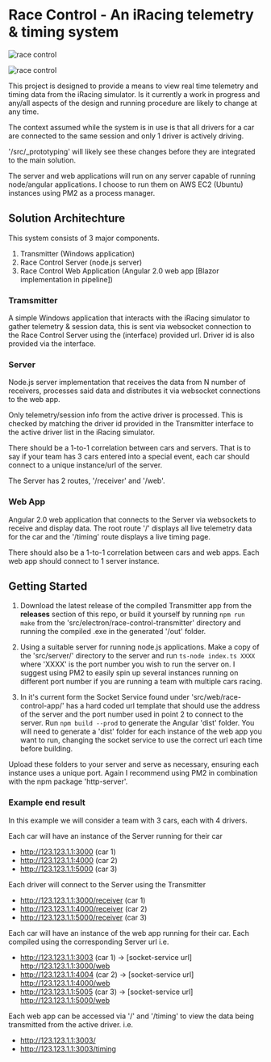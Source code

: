 # Race Control - An iRacing telemetry & timing system

![race control](https://i.gyazo.com/ad081f8d5d5ad3695c41db17f5756b45.gif)

![race control](blob:https://imgur.com/361a8a99-3b53-4798-91e6-5cf119a59842)

This project is designed to provide a means to view real time telemetry and timing data from the iRacing simulator. Is it currently a work in progress and any/all aspects of the design and running procedure are likely to change at any time.

The context assumed while the system is in use is that all drivers for a car are connected to the same session and only 1 driver is actively driving.

'/src/_prototyping' will likely see these changes before they are integrated to the main solution.

The server and web applications will run on any server capable of running node/angular applications. I choose to run them on AWS EC2 (Ubuntu) instances using PM2 as a process manager.

## Solution Architechture

This system consists of 3 major components.

1. Transmitter (Windows application)
2. Race Control Server (node.js server)
3. Race Control Web Application (Angular 2.0 web app [Blazor implementation in pipeline])

### Tramsmitter

A simple Windows application that interacts with the iRacing simulator to gather telemetry & session data, this is sent via websocket connection to the Race Control Server using the (interface) provided url. Driver id is also provided via the interface.

### Server

Node.js server implementation that receives the data from N number of receivers, processes said data and distributes it via websocket connections to the web app.

Only telemetry/session info from the active driver is processed. This is checked by matching the driver id provided in the Transmitter interface to the active driver list in the iRacing simulator.

There should be a 1-to-1 correlation between cars and servers. That is to say if your team has 3 cars entered into a special event, each car should connect to a unique instance/url of the server.

The Server has 2 routes, '/receiver' and '/web'.

### Web App

Angular 2.0 web application that connects to the Server via websockets to receive and display data. The root route '/' displays all live telemetry data for the car and the '/timing' route displays a live timing page.

There should also be a 1-to-1 correlation between cars and web apps. Each web app should connect to 1 server instance.

## Getting Started

1. Download the latest release of the compiled Transmitter app from the **releases** section of this repo, or build it yourself by running `npm run make` from the 'src/electron/race-control-transmitter' directory and running the compiled .exe in the generated '/out' folder.

2. Using a suitable server for running node.js applications. Make a copy of the 'src/server/' directory to the server and run `ts-node index.ts XXXX` where 'XXXX' is the port number you wish to run the server on. I suggest using PM2 to easily spin up several instances running on different port number if you are running a team with multiple cars racing.

3. In it's current form the Socket Service found under 'src/web/race-control-app/' has a hard coded url template that should use the address of the server and the port number used in point 2 to connect to the server. Run `npm build --prod` to generate the Angular 'dist' folder. You will need to generate a 'dist' folder for each instance of the web app you want to run, changing the socket service to use the correct url each time before building. 

Upload these folders to your server and serve as necessary, ensuring each instance uses a unique port. Again I recommend using PM2 in combination with the npm package 'http-server'.

### Example end result

In this example we will consider a team with 3 cars, each with 4 drivers.

Each car will have an instance of the Server running for their car
- http://123.123.1.1:3000 (car 1)
- http://123.123.1.1:4000 (car 2)
- http://123.123.1.1:5000 (car 3)

Each driver will connect to the Server using the Transmitter
- http://123.123.1.1:3000/receiver (car 1)
- http://123.123.1.1:4000/receiver (car 2)
- http://123.123.1.1:5000/receiver (car 3)

Each car will have an instance of the web app running for their car. Each compiled using the corresponding Server url i.e.
- http://123.123.1.1:3003 (car 1) -> [socket-service url] http://123.123.1.1:3000/web
- http://123.123.1.1:4004 (car 2) -> [socket-service url] http://123.123.1.1:4000/web
- http://123.123.1.1:5005 (car 3) -> [socket-service url] http://123.123.1.1:5000/web

Each web app can be accessed via '/' and '/timing' to view the data being transmitted from the active driver. i.e.
- http://123.123.1.1:3003/
- http://123.123.1.1:3003/timing
